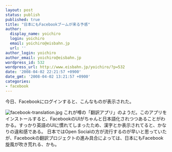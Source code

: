 ```yaml
---
layout: post
status: publish
published: true
title: "日本にもFacebookブームが来る予感"
author:
  display_name: yoichiro
  login: yoichiro
  email: yoichiro@eisbahn.jp
  url: ''
author_login: yoichiro
author_email: yoichiro@eisbahn.jp
wordpress_id: 532
wordpress_url: http://www.eisbahn.jp/yoichiro/?p=532
date: '2008-04-02 22:21:57 +0900'
date_gmt: '2008-04-02 13:21:57 +0900'
categories:
- facebook
---
```


今日、Facebookにログインすると、こんなものが表示された。

![facebook-translation.jpg](http://www.eisbahn.jp/yoichiro/images/facebook-translation.jpg)
これが噂の「翻訳アプリ」のようだ。このアプリをインストールすると、FacebookのUIがちゃんと日本語化されつつあることがわかる。すっかり英語のUIに慣れてしまったため、漢字とか表示されてると、かなりの違和感である。
日本ではOpen Socialの方が流行するのが早いと思っていたが、Facebookの翻訳プロジェクトの進み具合によっては、日本にもFacebook旋風が吹き荒れる、かも。
